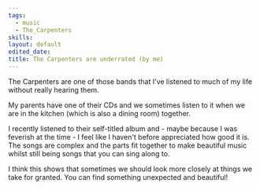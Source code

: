 ```yaml
---
tags:
  - music
  - The_Carpenters
skills: 
layout: default
edited_date: 
title: The Carpenters are underrated (by me)
---
```

The Carpenters are one of those bands that I've listened to much of my life without really hearing them. 

My parents have one of their CDs and we sometimes listen to it when we are in the kitchen (which is also a dining room) together.

I recently listened to their self-titled album and - maybe because I was feverish at the time - I feel like I haven't before appreciated how good it is. The songs are complex and the parts fit together to make beautiful music whilst still being songs that you can sing along to.

I think this shows that sometimes we should look more closely at things we take for granted. You can find something unexpected and beautiful!